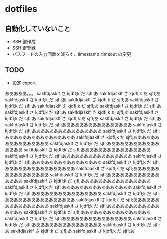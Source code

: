 # dotfiles

## 自動化していないこと

* SSH 鍵作成
* SSH 鍵登録
* パスワードの入力回数を減らす、timestamp_timeout の変更

## TODO

* 設定 export
  
あああああ。。。
saklfdjasklf さ kjdfl;k だ sjfl;あ
saklfdjasklf さ kjdfl;k だ sjfl;あ
saklfdjasklf さ kjdfl;k だ sjfl;あ
saklfdjasklf さ kjdfl;k だ sjfl;あ
saklfdjasklf さ kjdfl;k だ sjfl;あ
saklfdjasklf さ kjdfl;k だ sjfl;あ
saklfdjasklf さ kjdfl;k だ sjfl;あ
saklfdjasklf さ kjdfl;k だ sjfl;あ
saklfdjasklf さ kjdfl;k だ sjfl;あ
saklfdjasklf さ kjdfl;k だ sjfl;あ
saklfdjasklf さ kjdfl;k だ sjfl;あ
saklfdjasklf さ kjdfl;k だ sjfl;あ
saklfdjasklf さ kjdfl;k だ sjfl;ああああああああああああああああ saklfdjasklf さ kjdfl;k だ sjfl;ああああああああああああああああ saklfdjasklf さ kjdfl;k だ sjfl;ああああああああああああああああ saklfdjasklf さ kjdfl;k だ sjfl;ああああああああああああああああ saklfdjasklf さ kjdfl;k だ sjfl;ああああああああああああああああ saklfdjasklf さ kjdfl;k だ sjfl;ああああああああああああああああ saklfdjasklf さ kjdfl;k だ sjfl;ああああああああああああああああ saklfdjasklf さ kjdfl;k だ sjfl;ああああああああああああああああ saklfdjasklf さ kjdfl;k だ sjfl;ああああああああああああああああ saklfdjasklf さ kjdfl;k だ sjfl;ああああああああああああああああ saklfdjasklf さ kjdfl;k だ sjfl;ああああああああああああああああ saklfdjasklf さ kjdfl;k だ sjfl;ああああああああああああああああ saklfdjasklf さ kjdfl;k だ sjfl;ああああああああああああああああ saklfdjasklf さ kjdfl;k だ sjfl;ああああああああああああああああ saklfdjasklf さ kjdfl;k だ sjfl;ああああああああああああああああ saklfdjasklf さ kjdfl;k だ sjfl;ああああああああああああああああ saklfdjasklf さ kjdfl;k だ sjfl;ああああああああああああああああ saklfdjasklf さ kjdfl;k だ sjfl;ああああああああああああああああ saklfdjasklf さ kjdfl;k だ sjfl;ああああああああああああああああ saklfdjasklf さ kjdfl;k だ sjfl;ああああああああああああああああ
saklfdjasklf さ kjdfl;k だ sjfl;あ
saklfdjasklf さ kjdfl;k だ sjfl;あ
saklfdjasklf さ kjdfl;k だ sjfl;あ
